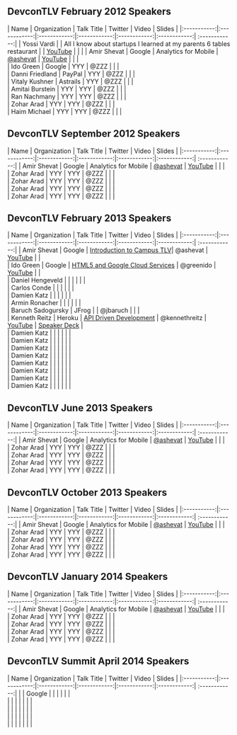 ## DevconTLV February 2012 Speakers

| Name | Organization | Talk Title  | Twitter |  Video | Slides |
|:-----------:|:------------:|:------------:|:------------:|:------------:|:------------:| :------------:|
| Yossi Vardi      |       |      All I know about startups I learned at my parents 6 tables restaurant  |      |  [YouTube](http://www.youtube.com/watch?v=zxZnikHqiOw)   |    |    | 
| Amir Shevat      |      Google |      Analytics for Mobile |    [@ashevat](https://twitter.com/ashevat)  |  [YouTube](http://www.youtube.com/watch?v=LgJ4lumhxvE)   |    |    |   
| Ido Green      |      Google |  YYY |   @ZZZ  |    |    |  
| Danni Friedland      |      PayPal |  YYY |   @ZZZ  |    |    |  
| Vitaly Kushner      |      Astrails |  YYY |   @ZZZ  |    |    |  
| Amitai Burstein      |      YYY |   YYY |  @ZZZ  |    |    |  
| Ran Nachmany      |      YYY |   YYY |  @ZZZ  |    |    |  
| Zohar Arad      |      YYY |   YYY |  @ZZZ  |    |    |  
| Haim Michael      |      YYY |   YYY |  @ZZZ  |    |    |  
 



## DevconTLV September 2012 Speakers
| Name | Organization | Talk Title  | Twitter |  Video | Slides |
|:-----------:|:------------:|:------------:|:------------:|:------------:|:------------:| :------------:|
| Amir Shevat      |      Google |      Analytics for Mobile |    [@ashevat](https://twitter.com/ashevat)  |  [YouTube](http://www.youtube.com/watch?v=LgJ4lumhxvE)   |    |    |   
| Zohar Arad      |      YYY |  YYY |   @ZZZ  |    |    |  
| Zohar Arad      |      YYY |  YYY |   @ZZZ  |    |    |  
| Zohar Arad      |      YYY |  YYY |   @ZZZ  |    |    |  
| Zohar Arad      |      YYY |   YYY |  @ZZZ  |    |    |  


## DevconTLV February 2013 Speakers

| Name | Organization | Talk Title  | Twitter |  Video | Slides |
|:-----------:|:------------:|:------------:|:------------:|:------------:|:------------:| :------------:|
| Amir Shevat      |      Google |      [Introduction to Campus TLV](http://devcon-february.events.co.il/presentations/697-introduction-to-campus-tlv)|    @ashevat |  [YouTube](http://www.youtube.com/watch?v=eK4tIFq5Af0)  |    |     
| Ido Green      |      Google |  [HTML5 and Google Cloud Services](http://devcon-february.events.co.il/presentations/690-html5-and-google-cloud-services) |   @greenido  |  [YouTube](http://www.youtube.com/watch?v=-HqMcPx34PM)  |    |  
| Daniel Hengeveld      |       |   |    |    |    |  
| Carlos Conde       |       |   |     |    |    |  
| Damien Katz      |       |    |    |    |    |  
| Armin Ronacher       |       |    |    |    |    |  
| Baruch Sadogursky      |  JFrog     |    |  @jbaruch  |    |    |  
| Kenneth Reitz      |   Heroku    |  [API Driven Development](http://devcon-february.events.co.il/presentations/691-api-driven-development)  |  @kennethreitz  |  [YouTube](http://www.youtube.com/watch?v=vsmfgRG3W1c)  | [Speaker Deck](https://speakerdeck.com/kennethreitz/api-driven-development)   |  
| Damien Katz      |       |    |    |    |    |  
| Damien Katz      |       |    |    |    |    |  
| Damien Katz      |       |    |    |    |    |  
| Damien Katz      |       |    |    |    |    |  
| Damien Katz      |       |    |    |    |    |  
| Damien Katz      |       |    |    |    |    |  
| Damien Katz      |       |    |    |    |    |  
| Damien Katz      |       |    |    |    |    |  








## DevconTLV June 2013 Speakers

| Name | Organization | Talk Title  | Twitter |  Video | Slides |
|:-----------:|:------------:|:------------:|:------------:|:------------:|:------------:| :------------:|
| Amir Shevat      |      Google |      Analytics for Mobile |    [@ashevat](https://twitter.com/ashevat)  |  [YouTube](http://www.youtube.com/watch?v=LgJ4lumhxvE)   |    |    |   
| Zohar Arad      |      YYY |  YYY |   @ZZZ  |    |    |  
| Zohar Arad      |      YYY |  YYY |   @ZZZ  |    |    |  
| Zohar Arad      |      YYY |  YYY |   @ZZZ  |    |    |  
| Zohar Arad      |      YYY |   YYY |  @ZZZ  |    |    |  



## DevconTLV October 2013 Speakers

| Name | Organization | Talk Title  | Twitter |  Video | Slides |
|:-----------:|:------------:|:------------:|:------------:|:------------:|:------------:| :------------:|
| Amir Shevat      |      Google |      Analytics for Mobile |    [@ashevat](https://twitter.com/ashevat)  |  [YouTube](http://www.youtube.com/watch?v=LgJ4lumhxvE)   |    |    |   
| Zohar Arad      |      YYY |  YYY |   @ZZZ  |    |    |  
| Zohar Arad      |      YYY |  YYY |   @ZZZ  |    |    |  
| Zohar Arad      |      YYY |  YYY |   @ZZZ  |    |    |  
| Zohar Arad      |      YYY |   YYY |  @ZZZ  |    |    |  



## DevconTLV January 2014 Speakers

| Name | Organization | Talk Title  | Twitter |  Video | Slides |
|:-----------:|:------------:|:------------:|:------------:|:------------:|:------------:| :------------:|
| Amir Shevat      |      Google |      Analytics for Mobile |    [@ashevat](https://twitter.com/ashevat)  |  [YouTube](http://www.youtube.com/watch?v=LgJ4lumhxvE)   |    |    |   
| Zohar Arad      |      YYY |  YYY |   @ZZZ  |    |    |  
| Zohar Arad      |      YYY |  YYY |   @ZZZ  |    |    |  
| Zohar Arad      |      YYY |  YYY |   @ZZZ  |    |    |  
| Zohar Arad      |      YYY |   YYY |  @ZZZ  |    |    |  



## DevconTLV Summit April 2014 Speakers

| Name | Organization | Talk Title  | Twitter |  Video | Slides |
|:-----------:|:------------:|:------------:|:------------:|:------------:|:------------:| :------------:|
|       |      Google |       |     |   |    |    |   
|       |       |   |     |    |    |  
|       |       |   |     |    |    |  
|      |       |   |     |    |    |  
|       |       |    |   |    |    |  





